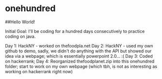 # onehundred

##Hello World!

Initial Goal: I'll be coding for a hundred days consecutively to practice coding on java. 

Day 1: HackNY - worked on thefoodpla.net
Day 2: HackNY - used my own github to demo, sadly, we didn't do anything with the API but showed our idea via a webpage; which is essentially powerpoint 2.0... :(
Day 3: Coded on hackerrank;
Day 4: Reorganized thefoodplanet.zip into this onehundred folder; start to work on my own webpage (which tbh, is not as interesting as working on hackerrank right now)
